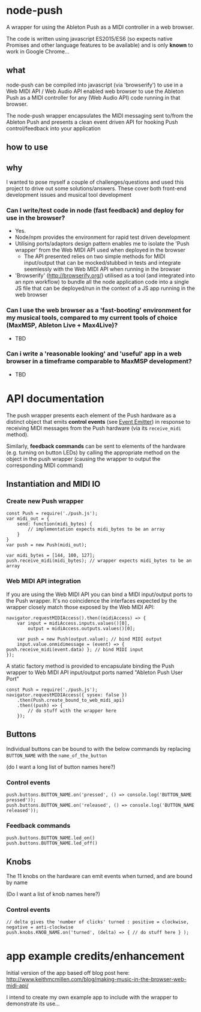 # node-push
A wrapper for using the Ableton Push as a MIDI controller in a web browser.

The code is written using javascript ES2015/ES6 (so expects native Promises and other language features to be available) and is only **known** to work in Google Chrome...

## what

node-push can be compiled into javascript (via 'browserify') to use in a Web MIDI API / Web Audio API enabled web browser to use the Ableton Push as a MIDI controller for any (Web Audio API) code running in that browser.

The node-push wrapper encapsulates the MIDI messaging sent to/from the Ableton Push and presents a clean event driven API for hooking Push control/feedback into your application

## how to use

## why

I wanted to pose myself a couple of challenges/questions and used this project to drive out some solutions/answers. These cover both front-end development issues and musical tool development

### Can I write/test code in node (fast feedback) and deploy for use in the browser?
- Yes.
- Node/npm provides the environment for rapid test driven development
- Utilising ports/adaptors design pattern enables me to isolate the 'Push wrapper' from the Web MIDI API used when deployed in the browser
  - The API presented relies on two simple methods for MIDI input/output that can be mocked/stubbed in tests and integrate seemlessly with the Web MIDI API when running in the browser
- 'Browserify' (http://browserify.org/) utilised as a tool (and integrated into an npm workflow) to bundle all the node application code into a single JS file that can be deployed/run in the context of a JS app running in the web browser

### Can I use the web browser as a 'fast-booting' environment for my musical tools, compared to my current tools of choice (MaxMSP, Ableton Live + Max4Live)?
- TBD

### Can i write a 'reasonable looking' and 'useful' app in a web browser in a timeframe comparable to MaxMSP development?
- TBD

# API documentation

The push wrapper presents each element of the Push hardware as a distinct object that emits **control events** (see [Event Emitter](https://nodejs.org/api/events.html)) in response to receiving MIDI messages from the Push hardware (via its `receive_midi` method). 

Similarly, **feedback commands** can be sent to elements of the hardware (e.g. turning on button LEDs) by calling the appropriate method on the object in the push wrapper (causing the wrapper to output the corresponding MIDI command)

## Instantiation and MIDI IO

### Create new Push wrapper

```
const Push = require('./push.js');
var midi_out = {
    send: function(midi_bytes) {
        // implementation expects midi_bytes to be an array
    }
}
var push = new Push(midi_out);

var midi_bytes = [144, 100, 127];
push.receive_midi(midi_bytes); // wrapper expects midi_bytes to be an array
```

### Web MIDI API integration
If you are using the Web MIDI API you can bind a MIDI input/output ports to the Push wrapper. It's no coincidence the interfaces expected by the wrapper closely match those exposed by the Web MIDI API:
```
navigator.requestMIDIAccess().then((midiAccess) => {
    var input = midiAccess.inputs.values()[0],
        output = midiAccess.outputs.values()[0];

    var push = new Push(output.value); // bind MIDI output
    input.value.onmidimessage = (event) => { push.receive_midi(event.data) }; // bind MIDI input
});
```

A static factory method is provided to encapsulate binding the Push wrapper to Web MIDI API input/output ports named "Ableton Push User Port"
```
const Push = require('./push.js');
navigator.requestMIDIAccess({ sysex: false })
    .then(Push.create_bound_to_web_midi_api)
    .then((push) => {
        // do stuff with the wrapper here    
    });
```

## Buttons

Individual buttons can be bound to with the below commands by replacing `BUTTON_NAME` with the `name_of_the_button`

(do I want a long list of button names here?)

### Control events
```
push.buttons.BUTTON_NAME.on('pressed', () => console.log('BUTTON_NAME pressed'));
push.buttons.BUTTON_NAME.on('released', () => console.log('BUTTON_NAME released'));
```

### Feedback commands
```
push.buttons.BUTTON_NAME.led_on()
push.buttons.BUTTON_NAME.led_off()
```

## Knobs

The 11 knobs on the hardware can emit events when turned, and are bound by name

(Do I want a list of knob names here?)

### Control events
```
// delta gives the 'number of clicks' turned : positive = clockwise, negative = anti-clockwise
push.knobs.KNOB_NAME.on('turned', (delta) => { // do stuff here } );
```

# app example credits/enhancement

Initial version of the app based off blog post here: http://www.keithmcmillen.com/blog/making-music-in-the-browser-web-midi-api/

I intend to create my own example app to include with the wrapper to demonstrate its use...